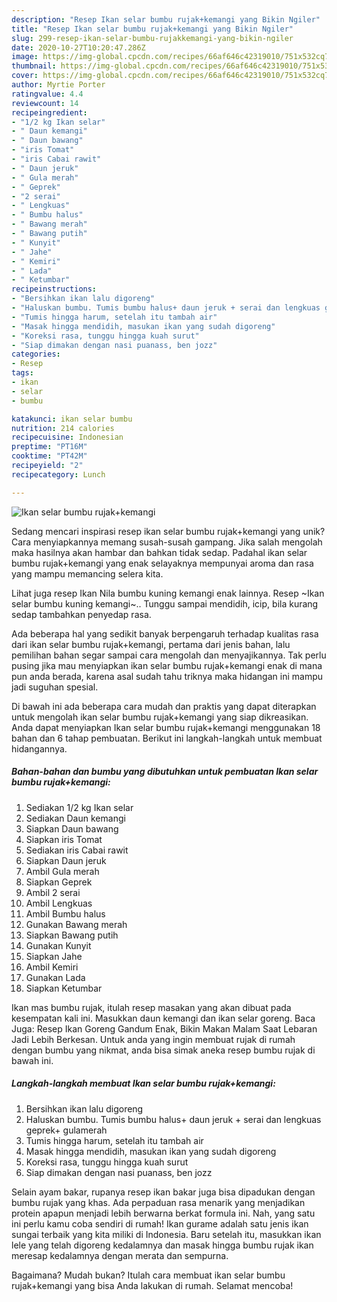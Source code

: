 ```yaml
---
description: "Resep Ikan selar bumbu rujak+kemangi yang Bikin Ngiler"
title: "Resep Ikan selar bumbu rujak+kemangi yang Bikin Ngiler"
slug: 299-resep-ikan-selar-bumbu-rujakkemangi-yang-bikin-ngiler
date: 2020-10-27T10:20:47.286Z
image: https://img-global.cpcdn.com/recipes/66af646c42319010/751x532cq70/ikan-selar-bumbu-rujakkemangi-foto-resep-utama.jpg
thumbnail: https://img-global.cpcdn.com/recipes/66af646c42319010/751x532cq70/ikan-selar-bumbu-rujakkemangi-foto-resep-utama.jpg
cover: https://img-global.cpcdn.com/recipes/66af646c42319010/751x532cq70/ikan-selar-bumbu-rujakkemangi-foto-resep-utama.jpg
author: Myrtie Porter
ratingvalue: 4.4
reviewcount: 14
recipeingredient:
- "1/2 kg Ikan selar"
- " Daun kemangi"
- " Daun bawang"
- "iris Tomat"
- "iris Cabai rawit"
- " Daun jeruk"
- " Gula merah"
- " Geprek"
- "2 serai"
- " Lengkuas"
- " Bumbu halus"
- " Bawang merah"
- " Bawang putih"
- " Kunyit"
- " Jahe"
- " Kemiri"
- " Lada"
- " Ketumbar"
recipeinstructions:
- "Bersihkan ikan lalu digoreng"
- "Haluskan bumbu. Tumis bumbu halus+ daun jeruk + serai dan lengkuas geprek+ gulamerah"
- "Tumis hingga harum, setelah itu tambah air"
- "Masak hingga mendidih, masukan ikan yang sudah digoreng"
- "Koreksi rasa, tunggu hingga kuah surut"
- "Siap dimakan dengan nasi puanass, ben jozz"
categories:
- Resep
tags:
- ikan
- selar
- bumbu

katakunci: ikan selar bumbu 
nutrition: 214 calories
recipecuisine: Indonesian
preptime: "PT16M"
cooktime: "PT42M"
recipeyield: "2"
recipecategory: Lunch

---
```



![Ikan selar bumbu rujak+kemangi](https://img-global.cpcdn.com/recipes/66af646c42319010/751x532cq70/ikan-selar-bumbu-rujakkemangi-foto-resep-utama.jpg)

Sedang mencari inspirasi resep ikan selar bumbu rujak+kemangi yang unik? Cara menyiapkannya memang susah-susah gampang. Jika salah mengolah maka hasilnya akan hambar dan bahkan tidak sedap. Padahal ikan selar bumbu rujak+kemangi yang enak selayaknya mempunyai aroma dan rasa yang mampu memancing selera kita.

Lihat juga resep Ikan Nila bumbu kuning kemangi enak lainnya. Resep ~Ikan selar bumbu kuning kemangi~.. Tunggu sampai mendidih, icip, bila kurang sedap tambahkan penyedap rasa.

Ada beberapa hal yang sedikit banyak berpengaruh terhadap kualitas rasa dari ikan selar bumbu rujak+kemangi, pertama dari jenis bahan, lalu pemilihan bahan segar sampai cara mengolah dan menyajikannya. Tak perlu pusing jika mau menyiapkan ikan selar bumbu rujak+kemangi enak di mana pun anda berada, karena asal sudah tahu triknya maka hidangan ini mampu jadi suguhan spesial.


Di bawah ini ada beberapa cara mudah dan praktis yang dapat diterapkan untuk mengolah ikan selar bumbu rujak+kemangi yang siap dikreasikan. Anda dapat menyiapkan Ikan selar bumbu rujak+kemangi menggunakan 18 bahan dan 6 tahap pembuatan. Berikut ini langkah-langkah untuk membuat hidangannya.

<!--inarticleads1-->

##### Bahan-bahan dan bumbu yang dibutuhkan untuk pembuatan Ikan selar bumbu rujak+kemangi:

1. Sediakan 1/2 kg Ikan selar
1. Sediakan  Daun kemangi
1. Siapkan  Daun bawang
1. Siapkan iris Tomat
1. Sediakan iris Cabai rawit
1. Siapkan  Daun jeruk
1. Ambil  Gula merah
1. Siapkan  Geprek
1. Ambil 2 serai
1. Ambil  Lengkuas
1. Ambil  Bumbu halus
1. Gunakan  Bawang merah
1. Siapkan  Bawang putih
1. Gunakan  Kunyit
1. Siapkan  Jahe
1. Ambil  Kemiri
1. Gunakan  Lada
1. Siapkan  Ketumbar


Ikan mas bumbu rujak, itulah resep masakan yang akan dibuat pada kesempatan kali ini. Masukkan daun kemangi dan ikan selar goreng. Baca Juga: Resep Ikan Goreng Gandum Enak, Bikin Makan Malam Saat Lebaran Jadi Lebih Berkesan. Untuk anda yang ingin membuat rujak di rumah dengan bumbu yang nikmat, anda bisa simak aneka resep bumbu rujak di bawah ini. 

<!--inarticleads2-->

##### Langkah-langkah membuat Ikan selar bumbu rujak+kemangi:

1. Bersihkan ikan lalu digoreng
1. Haluskan bumbu. Tumis bumbu halus+ daun jeruk + serai dan lengkuas geprek+ gulamerah
1. Tumis hingga harum, setelah itu tambah air
1. Masak hingga mendidih, masukan ikan yang sudah digoreng
1. Koreksi rasa, tunggu hingga kuah surut
1. Siap dimakan dengan nasi puanass, ben jozz


Selain ayam bakar, rupanya resep ikan bakar juga bisa dipadukan dengan bumbu rujak yang khas. Ada perpaduan rasa menarik yang menjadikan protein apapun menjadi lebih berwarna berkat formula ini. Nah, yang satu ini perlu kamu coba sendiri di rumah! Ikan gurame adalah satu jenis ikan sungai terbaik yang kita miliki di Indonesia. Baru setelah itu, masukkan ikan lele yang telah digoreng kedalamnya dan masak hingga bumbu rujak ikan meresap kedalamnya dengan merata dan sempurna. 

Bagaimana? Mudah bukan? Itulah cara membuat ikan selar bumbu rujak+kemangi yang bisa Anda lakukan di rumah. Selamat mencoba!
